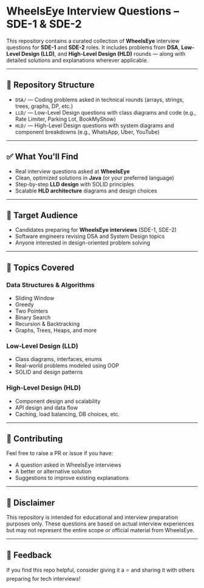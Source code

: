 # WheelsEye Interview Questions – SDE-1 & SDE-2

This repository contains a curated collection of **WheelsEye** interview questions for **SDE-1** and **SDE-2** roles. It includes problems from **DSA**, **Low-Level Design (LLD)**, and **High-Level Design (HLD)** rounds — along with detailed solutions and explanations wherever applicable.

---

## 📂 Repository Structure

- `DSA/` — Coding problems asked in technical rounds (arrays, strings, trees, graphs, DP, etc.)
- `LLD/` — Low-Level Design questions with class diagrams and code (e.g., Rate Limiter, Parking Lot, BookMyShow)
- `HLD/` — High-Level Design questions with system diagrams and component breakdowns (e.g., WhatsApp, Uber, YouTube)

---

## ✅ What You'll Find

- Real interview questions asked at **WheelsEye**
- Clean, optimized solutions in **Java** (or your preferred language)
- Step-by-step **LLD design** with SOLID principles
- Scalable **HLD architecture** diagrams and design choices

---

## 🎯 Target Audience

- Candidates preparing for **WheelsEye interviews** (SDE-1, SDE-2)
- Software engineers revising DSA and System Design topics
- Anyone interested in design-oriented problem solving

---

## 🧠 Topics Covered

### Data Structures & Algorithms
- Sliding Window
- Greedy
- Two Pointers
- Binary Search
- Recursion & Backtracking
- Graphs, Trees, Heaps, and more

### Low-Level Design (LLD)
- Class diagrams, interfaces, enums
- Real-world problems modeled using OOP
- SOLID and design patterns

### High-Level Design (HLD)
- Component design and scalability
- API design and data flow
- Caching, load balancing, DB choices, etc.

---

## 🙌 Contributing

Feel free to raise a PR or issue if you have:
- A question asked in WheelsEye interviews
- A better or alternative solution
- Suggestions to improve existing explanations

---

## 📌 Disclaimer

This repository is intended for educational and interview preparation purposes only. These questions are based on actual interview experiences but may not represent the entire scope or official material from WheelsEye.

---

## 💬 Feedback

If you find this repo helpful, consider giving it a ⭐ and sharing it with others preparing for tech interviews!


